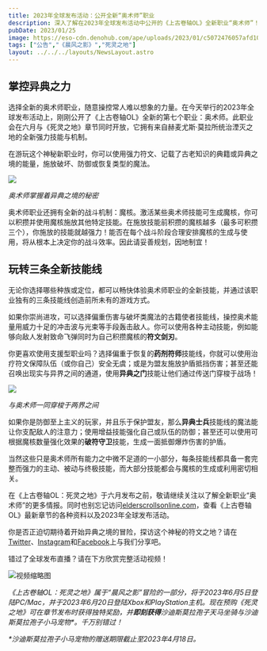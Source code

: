 ```yaml
---
title: 2023年全球发布活动：公开全新“奥术师”职业
description: 深入了解在2023年全球发布活动中公开的《上古卷轴OL》全新职业“奥术师”！ 
pubDate: 2023/01/25
image: https://eso-cdn.denohub.com/ape/uploads/2023/01/c5072476057afd103910cca1d5f690cd.jpg
tags: ["公告","《晨风之影》","死灵之地"]
layout: ../../../layouts/NewsLayout.astro
---
```


## 掌控异典之力

选择全新的奥术师职业，随意操控常人难以想象的力量。在今天举行的2023年全球发布活动上，刚刚公开了《上古卷轴OL》全新的第七个职业：奥术师。此职业会在六月与《死灵之地》章节同时开放，它拥有来自赫麦尤斯·莫拉所统治湮灭之地的全新强力技能与机制。

在游玩这个神秘新职业时，你可以使用强力符文、记载了古老知识的典籍或异典之境的能量，施放破坏、防御或恢复类型的魔法。

![](https://eso-cdn.denohub.com/ape/uploads/2023/01/151fd4f1d928b181b53c325b0cdf9429.jpg)

<p class="text-gray-500 text-sm text-center"><i>奥术师掌握着异典之境的秘密</i></p>

奥术师职业还拥有全新的战斗机制：魔核。激活某些奥术师技能可生成魔核，你可以积攒并使用魔核施放其他特定技能。在施放技能前积攒的魔核越多（最多可积攒三个），你施放的技能就越强力！能否在每个战斗阶段合理安排魔核的生成与使用，将从根本上决定你的战斗效率。因此请妥善规划，因地制宜！

## 玩转三条全新技能线

无论你选择哪些种族或定位，都可以畅快体验奥术师职业的全新技能，并通过该职业独有的三条技能线创造前所未有的游戏方式。

如果你崇尚进攻，可以选择偏重伤害与破坏类魔法的古籍使者技能线，操控奥术能量用威力十足的冲击波与光束等手段轰击敌人。你可以使用各种主动技能，例如能够向敌人发射致命飞弹同时为自己积攒魔核的**符文剑刃**。

你更喜欢使用支援型职业吗？选择偏重于恢复的**药剂符师**技能线，你就可以使用治疗符文保障队伍（或你自己）安全无虞；或是为盟友施放护盾抵挡伤害；甚至还能召唤出现实与异界之间的通道，使用**异典之门**技能让他们通过传送门穿梭于战场！

![](https://eso-cdn.denohub.com/ape/uploads/2023/01/bbded8b03068e895c00735af0f168bd6.jpg)

<p class="text-gray-500 text-sm text-center"><i>与奥术师一同穿梭于两界之间</i></p>

如果你是防御至上主义的玩家，并且乐于保护盟友，那么**异典士兵**技能线的魔法能让你支配敌人的注意力；使用增益技能强化自己或队伍的防御；甚至还可以使用可根据魔核数量强化效果的**破符守卫**技能，生成一面抵御爆炸伤害的护盾。

当然这些只是奥术师所有能力之中微不足道的一小部分，每条技能线都具备一套完整而强力的主动、被动与终极技能，而大部分技能都会与魔核的生成或利用密切相关。

在《上古卷轴OL：死灵之地》于六月发布之前，敬请继续关注以了解全新职业“奥术师”的更多情报。同时也别忘记访问[elderscrollsonline.com](https://www.elderscrollsonline.com/)，查看《上古卷轴OL》最新章节的各种资料以及2023年全球发布活动。

你是否正迫切期待着开始异典之境的冒险，探访这个神秘的符文之地？请在[Twitter](https://twitter.com/TESOnline)、[Instagram](https://www.instagram.com/elderscrollsonline/)和[Facebook](https://www.facebook.com/elderscrollsonline)上与我们分享吧。

错过了全球发布直播？请在下方欣赏完整活动视频！

![视频缩略图](https://i.ytimg.com/vi/TdStuXBu9wY/maxresdefault.jpg)

_《上古卷轴OL：死灵之地》属于“晨风之影”冒险的一部分，将于2023年6月5日登陆PC/Mac，并于2023年6月20日登陆Xbox和PlayStation主机。现在预购《死灵之地》可在章节发布时获得独特奖励，并**即刻获得**沙迪斯莫拉孢子天马坐骑与沙迪斯莫拉孢子小马宠物\*。千万别错过！_

_\*沙迪斯莫拉孢子小马宠物的赠送期限截止至2023年4月18日。_
